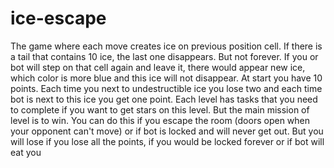 # ice-escape
 The game where each move creates ice on previous position cell. If there is a tail that contains 10 ice, the last one disappears. But not forever. If you or bot will step on that cell again and leave it, there would appear new ice, which color is more blue and this ice will not disappear. At start you have 10 points. Each time you next to undestructible ice you lose two and each time bot is next to this ice you get one point. Each level has tasks that you need to complete if you want to get stars on this level. But the main mission of level is to win. You can do this if you escape the room (doors open when your opponent can't move) or if bot is locked and will never get out. But you will lose if you lose all the points, if you would be locked forever or if bot will eat you
